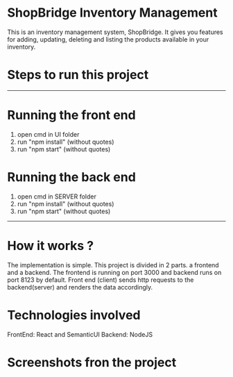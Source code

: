 # ShopBridge Inventory Management

This is an inventory management system, ShopBridge. It gives you features for adding, updating, deleting and listing the products available in your inventory.

# Steps to run this project

---

# Running the front end

1. open cmd in UI folder
2. run "npm install" (without quotes)
3. run "npm start" (without quotes)

# Running the back end

1. open cmd in SERVER folder
2. run "npm install" (without quotes)
3. run "npm start" (without quotes)

---

# How it works ?

The implementation is simple. This project is divided in 2 parts. a frontend and a backend.
The frontend is running on port 3000 and backend runs on port 8123 by default.
Front end (client) sends http requests to the backend(server) and renders the data accordingly.

# Technologies involved

FrontEnd: React and SemanticUI
Backend: NodeJS

# Screenshots fron the project
